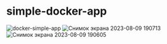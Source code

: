 # simple-docker-app
![docker-simple-app](https://github.com/AlionaVi/simple-docker-app/assets/126494415/1a7f2147-2f2a-4706-a8da-f942a66b7b1b)
![Снимок экрана 2023-08-09 190713](https://github.com/AlionaVi/simple-docker-app/assets/126494415/da692a33-9aa7-436b-bc85-b57d313802a0)
![Снимок экрана 2023-08-09 190605](https://github.com/AlionaVi/simple-docker-app/assets/126494415/1a037bb5-80db-4ff1-b362-3b54230187f9)

